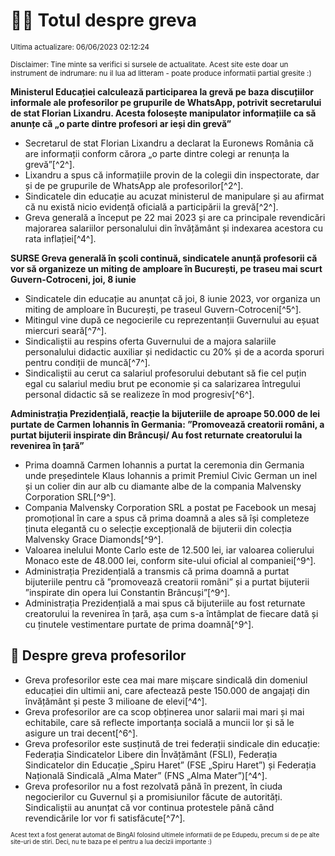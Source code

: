 # 👩‍🏫 Totul despre greva
<sub>Ultima actualizare: 06/06/2023 02:12:24</sub>

<sub>Disclaimer: Tine minte sa verifici si sursele de actualitate. Acest site este doar un instrument de indrumare: nu il lua ad litteram - poate produce informatii partial gresite :)</sub>

**Ministerul Educației calculează participarea la grevă pe baza discuțiilor informale ale profesorilor pe grupurile de WhatsApp, potrivit secretarului de stat Florian Lixandru. Acesta folosește manipulator informațiile ca să anunțe că „o parte dintre profesori ar ieși din grevă”**

- Secretarul de stat Florian Lixandru a declarat la Euronews România că are informații conform cărora „o parte dintre colegi ar renunța la grevă”[^2^].
- Lixandru a spus că informațiile provin de la colegii din inspectorate, dar și de pe grupurile de WhatsApp ale profesorilor[^2^].
- Sindicatele din educație au acuzat ministerul de manipulare și au afirmat că nu există nicio evidență oficială a participării la grevă[^2^].
- Greva generală a început pe 22 mai 2023 și are ca principale revendicări majorarea salariilor personalului din învățământ și indexarea acestora cu rata inflației[^4^].

**SURSE Greva generală în școli continuă, sindicatele anunță profesorii că vor să organizeze un miting de amploare în București, pe traseu mai scurt Guvern-Cotroceni, joi, 8 iunie**

- Sindicatele din educație au anunțat că joi, 8 iunie 2023, vor organiza un miting de amploare în București, pe traseul Guvern-Cotroceni[^5^].
- Mitingul vine după ce negocierile cu reprezentanții Guvernului au eșuat miercuri seară[^7^].
- Sindicaliștii au respins oferta Guvernului de a majora salariile personalului didactic auxiliar și nedidactic cu 20% și de a acorda sporuri pentru condiții de muncă[^7^].
- Sindicaliștii au cerut ca salariul profesorului debutant să fie cel puțin egal cu salariul mediu brut pe economie și ca salarizarea întregului personal didactic să se realizeze în mod progresiv[^6^].

**Administrația Prezidențială, reacție la bijuteriile de aproape 50.000 de lei purtate de Carmen Iohannis în Germania: ”Promovează creatorii români, a purtat bijuterii inspirate din Brâncuși/ Au fost returnate creatorului la revenirea în țară”**

- Prima doamnă Carmen Iohannis a purtat la ceremonia din Germania unde președintele Klaus Iohannis a primit Premiul Civic German un inel și un colier din aur alb cu diamante albe de la compania Malvensky Corporation SRL[^9^].
- Compania Malvensky Corporation SRL a postat pe Facebook un mesaj promoțional în care a spus că prima doamnă a ales să își completeze ținuta elegantă cu o selecție excepțională de bijuterii din colecția Malvensky Grace Diamonds[^9^].
- Valoarea inelului Monte Carlo este de 12.500 lei, iar valoarea colierului Monaco este de 48.000 lei, conform site-ului oficial al companiei[^9^].
- Administrația Prezidențială a transmis că prima doamnă a purtat bijuteriile pentru că ”promovează creatorii români” și a purtat bijuterii ”inspirate din opera lui Constantin Brâncuși”[^9^].
- Administrația Prezidențială a mai spus că bijuteriile au fost returnate creatorului la revenirea în țară, așa cum s-a întâmplat de fiecare dată și cu ținutele vestimentare purtate de prima doamnă[^9^].

## 🏫 Despre greva profesorilor

- Greva profesorilor este cea mai mare mișcare sindicală din domeniul educației din ultimii ani, care afectează peste 150.000 de angajați din învățământ și peste 3 milioane de elevi[^4^].
- Greva profesorilor are ca scop obținerea unor salarii mai mari și mai echitabile, care să reflecte importanța socială a muncii lor și să le asigure un trai decent[^6^].
- Greva profesorilor este susținută de trei federații sindicale din educație: Federația Sindicatelor Libere din Învățământ (FSLI), Federația Sindicatelor din Educație „Spiru Haret” (FSE „Spiru Haret”) și Federația Națională Sindicală „Alma Mater” (FNS „Alma Mater”)[^4^].
- Greva profesorilor nu a fost rezolvată până în prezent, în ciuda negocierilor cu Guvernul și a promisiunilor făcute de autorități. Sindicaliștii au anunțat că vor continua protestele până când revendicările lor vor fi satisfăcute[^7^].


<sub><sub>Acest text a fost generat automat de BingAI folosind ultimele informatii de pe Edupedu, precum si de pe alte site-uri de stiri. Deci, nu te baza pe el pentru a lua decizii importante :)</sub></sub>